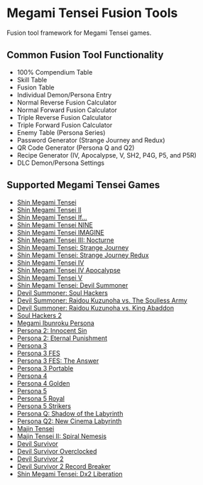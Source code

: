 # Megami Tensei Fusion Tools

Fusion tool framework for Megami Tensei games.

## Common Fusion Tool Functionality

* 100% Compendium Table
* Skill Table
* Fusion Table
* Individual Demon/Persona Entry
* Normal Reverse Fusion Calculator
* Normal Forward Fusion Calculator
* Triple Reverse Fusion Calculator
* Triple Forward Fusion Calculator
* Enemy Table (Persona Series)
* Password Generator (Strange Journey and Redux)
* QR Code Generator (Persona Q and Q2)
* Recipe Generator (IV, Apocalypse, V, SH2, P4G, P5, and P5R)
* DLC Demon/Persona Settings

## Supported Megami Tensei Games

* [Shin Megami Tensei](https://aqiu384.github.io/megaten-fusion-tool/smt1/demons)
* [Shin Megami Tensei II](https://aqiu384.github.io/megaten-fusion-tool/smt2/demons)
* [Shin Megami Tensei If...](https://aqiu384.github.io/megaten-fusion-tool/smtif/demons)
* [Shin Megami Tensei NINE](https://aqiu384.github.io/megaten-fusion-tool/smt9/demons)
* [Shin Megami Tensei IMAGINE](https://aqiu384.github.io/megaten-fusion-tool/smtim/demons)
* [Shin Megami Tensei III: Nocturne](https://aqiu384.github.io/megaten-fusion-tool/smt3/demons)
* [Shin Megami Tensei: Strange Journey](https://aqiu384.github.io/megaten-fusion-tool/smtsj/demons)
* [Shin Megami Tensei: Strange Journey Redux](https://aqiu384.github.io/megaten-fusion-tool/smtdsj/demons)
* [Shin Megami Tensei IV](https://aqiu384.github.io/megaten-fusion-tool/smt4/demons)
* [Shin Megami Tensei IV Apocalypse](https://aqiu384.github.io/megaten-fusion-tool/smt4f/demons)
* [Shin Megami Tensei V](https://aqiu384.github.io/megaten-fusion-tool/smt5/demons)
* [Shin Megami Tensei: Devil Summoner](https://aqiu384.github.io/megaten-fusion-tool/dsum/demons)
* [Devil Summoner: Soul Hackers](https://aqiu384.github.io/megaten-fusion-tool/dssh/demons)
* [Devil Summoner: Raidou Kuzunoha vs. The Soulless Army](https://aqiu384.github.io/megaten-fusion-tool/krch/demons)
* [Devil Summoner: Raidou Kuzunoha vs. King Abaddon](https://aqiu384.github.io/megaten-fusion-tool/krao/demons)
* [Soul Hackers 2](https://aqiu384.github.io/megaten-fusion-tool/sh2/demons)
* [Megami Ibunroku Persona](https://aqiu384.github.io/megaten-fusion-tool/p1/personas)
* [Persona 2: Innocent Sin](https://aqiu384.github.io/megaten-fusion-tool/p2t/personas)
* [Persona 2: Eternal Punishment](https://aqiu384.github.io/megaten-fusion-tool/p2b/personas)
* [Persona 3](https://aqiu384.github.io/megaten-fusion-tool/p3/personas)
* [Persona 3 FES](https://aqiu384.github.io/megaten-fusion-tool/p3fes/personas)
* [Persona 3 FES: The Answer](https://aqiu384.github.io/megaten-fusion-tool/p3aeg/personas)
* [Persona 3 Portable](https://aqiu384.github.io/megaten-fusion-tool/p3p/personas)
* [Persona 4](https://aqiu384.github.io/megaten-fusion-tool/p4/personas)
* [Persona 4 Golden](https://aqiu384.github.io/megaten-fusion-tool/p4g/personas)
* [Persona 5](https://aqiu384.github.io/megaten-fusion-tool/p5/personas)
* [Persona 5 Royal](https://aqiu384.github.io/megaten-fusion-tool/p5r/personas)
* [Persona 5 Strikers](https://aqiu384.github.io/megaten-fusion-tool/p5s/personas)
* [Persona Q: Shadow of the Labyrinth](https://aqiu384.github.io/megaten-fusion-tool/pq/personas)
* [Persona Q2: New Cinema Labyrinth](https://aqiu384.github.io/megaten-fusion-tool/pq2/personas)
* [Majin Tensei](https://aqiu384.github.io/megaten-fusion-tool/mjn1/demons)
* [Majin Tensei II: Spiral Nemesis](https://aqiu384.github.io/megaten-fusion-tool/mjn2/demons)
* [Devil Survivor](https://aqiu384.github.io/megaten-fusion-tool/ds1/demons)
* [Devil Survivor Overclocked](https://aqiu384.github.io/megaten-fusion-tool/dso/demons)
* [Devil Survivor 2](https://aqiu384.github.io/megaten-fusion-tool/ds2/demons)
* [Devil Survivor 2 Record Breaker](https://aqiu384.github.io/megaten-fusion-tool/ds2br/demons)
* [Shin Megami Tensei: Dx2 Liberation](https://aqiu384.github.io/megaten-fusion-tool/dx2/demons)
